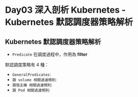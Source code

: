 # Day03 深入剖析 Kubernetes - Kubernetes 默認調度器策略解析

## Kubernetes 默認調度器策略解析

- `Predicate` 在調度過程中，作用為 **filter**

默認調度策略有 4 種：

- `GeneralPredicates`:
- `跟 volume 相關過濾規則`:
- `跟宿主機 相關過濾規則`:
- `跟 Pod 相關過濾規則`:
